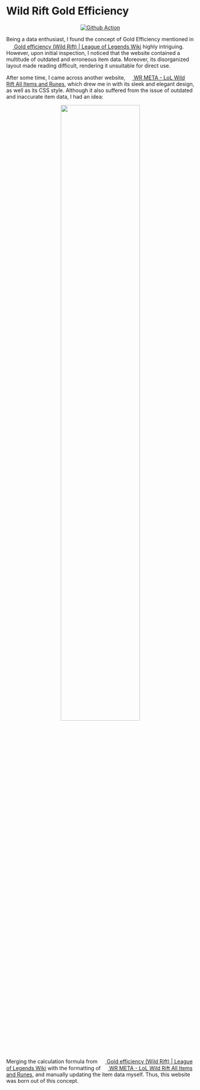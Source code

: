 # Wild Rift Gold Efficiency

<p align="center">
  <a href="https://github.com/changchiyou/wildrift-gold-efficiency/actions/workflows/jekyll.yml"><img src="https://github.com/changchiyou/wildrift-gold-efficiency/actions/workflows/jekyll.yml/badge.svg" alt="Github Action"></a>
</p>

Being a data enthusiast, I found the concept of Gold Efficiency mentioned in [<img src="https://static.wikia.nocookie.net/leagueoflegends/images/e/e6/Site-logo.png" width="17" height="17"> Gold efficiency (Wild Rift) | League of Legends Wiki](https://leagueoflegends.fandom.com/wiki/Gold_efficiency_(Wild_Rift)) highly intriguing. However, upon initial inspection, I noticed that the website contained a multitude of outdated and erroneous item data. Moreover, its disorganized layout made reading difficult, rendering it unsuitable for direct use.

After some time, I came across another website, [<img src="https://wr-meta.com/favicon.png" width="15" height="15"> WR META - LoL Wild Rift All Items and Runes](https://wr-meta.com/items/), which drew me in with its sleek and elegant design, as well as its CSS style. Although it also suffered from the issue of outdated and inaccurate item data, I had an idea:

<p align="center"><img src="https://github.com/changchiyou/wildrift-gold-efficiency/assets/46549482/59cdaef3-638a-40cf-beb7-99d5a9360eda" style="width: 65%;"></p>

Merging the calculation formula from [<img src="https://static.wikia.nocookie.net/leagueoflegends/images/e/e6/Site-logo.png" width="17" height="17"> Gold efficiency (Wild Rift) | League of Legends Wiki](https://leagueoflegends.fandom.com/wiki/Gold_efficiency_(Wild_Rift)) with the formatting of [<img src="https://wr-meta.com/favicon.png" width="15" height="15"> WR META - LoL Wild Rift All Items and Runes](https://wr-meta.com/items/), and manually updating the item data myself. Thus, this website was born out of this concept.






